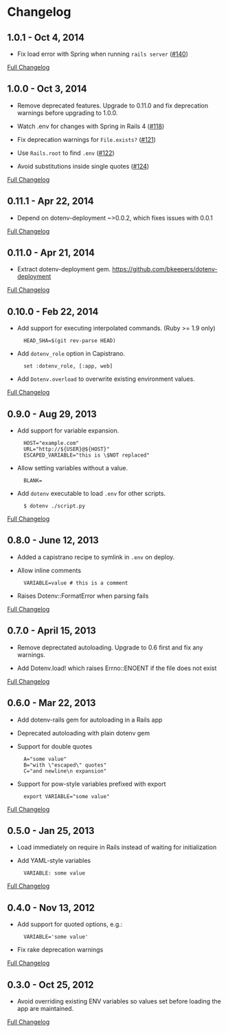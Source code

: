 # Changelog

## 1.0.1 - Oct 4, 2014

* Fix load error with Spring when running `rails server` ([#140](https://github.com/bkeepers/dotenv/issues/140))

[Full Changelog](https://github.com/bkeepers/dotenv/compare/v1.0.0...v1.0.1)

## 1.0.0 - Oct 3, 2014

* Remove deprecated features. Upgrade to 0.11.0 and fix deprecation warnings before upgrading to 1.0.0.

* Watch .env for changes with Spring in Rails 4 ([#118](https://github.com/bkeepers/dotenv/pull/118))

* Fix deprecation warnings for `File.exists?` ([#121](https://github.com/bkeepers/dotenv/pull/121/))

* Use `Rails.root` to find `.env` ([#122](https://github.com/bkeepers/dotenv/pull/122/files))

* Avoid substitutions inside single quotes ([#124](https://github.com/bkeepers/dotenv/pull/124))

[Full Changelog](https://github.com/bkeepers/dotenv/compare/v0.11.1...v1.0.0)

## 0.11.1 - Apr 22, 2014

* Depend on dotenv-deployment ~>0.0.2, which fixes issues with 0.0.1

[Full Changelog](https://github.com/bkeepers/dotenv/compare/v0.11.0...v0.11.1)

## 0.11.0 - Apr 21, 2014

* Extract dotenv-deployment gem. https://github.com/bkeepers/dotenv-deployment

[Full Changelog](https://github.com/bkeepers/dotenv/compare/v0.10.0...v0.11.0)

## 0.10.0 - Feb 22, 2014

* Add support for executing interpolated commands. (Ruby >= 1.9 only)

        HEAD_SHA=$(git rev-parse HEAD)

* Add `dotenv_role` option in Capistrano.

        set :dotenv_role, [:app, web]

* Add `Dotenv.overload` to overwrite existing environment values.

[Full Changelog](https://github.com/bkeepers/dotenv/compare/v0.9.0...v0.10.0)

## 0.9.0 - Aug 29, 2013

* Add support for variable expansion.

        HOST="example.com"
        URL="http://${USER}@${HOST}"
        ESCAPED_VARIABLE="this is \$NOT replaced"

* Allow setting variables without a value.

        BLANK=

* Add `dotenv` executable to load `.env` for other scripts.

        $ dotenv ./script.py

[Full Changelog](https://github.com/bkeepers/dotenv/compare/v0.8.0...v0.9.0)

## 0.8.0 - June 12, 2013

* Added a capistrano recipe to symlink in `.env` on deploy.

* Allow inline comments

        VARIABLE=value # this is a comment

* Raises Dotenv::FormatError when parsing fails

[Full Changelog](https://github.com/bkeepers/dotenv/compare/v0.7.0...v0.8.0)

## 0.7.0 - April 15, 2013

* Remove deprectated autoloading. Upgrade to 0.6 first and fix any warnings.

* Add Dotenv.load! which raises Errno::ENOENT if the file does not exist

[Full Changelog](https://github.com/bkeepers/dotenv/compare/v0.6.0...v0.7.0)

## 0.6.0 - Mar 22, 2013

* Add dotenv-rails gem for autoloading in a Rails app

* Deprecated autoloading with plain dotenv gem

* Support for double quotes

        A="some value"
        B="with \"escaped\" quotes"
        C="and newline\n expansion"

* Support for pow-style variables prefixed with export

        export VARIABLE="some value"

[Full Changelog](https://github.com/bkeepers/dotenv/compare/v0.5.0...v0.6.0)

## 0.5.0 - Jan 25, 2013

* Load immediately on require in Rails instead of waiting for initialization

* Add YAML-style variables

        VARIABLE: some value

[Full Changelog](https://github.com/bkeepers/dotenv/compare/v0.4.0...v0.5.0)

## 0.4.0 - Nov 13, 2012

* Add support for quoted options, e.g.:

        VARIABLE='some value'

* Fix rake deprecation warnings

[Full Changelog](https://github.com/bkeepers/dotenv/compare/v0.3.0...v0.4.0)

## 0.3.0 - Oct 25, 2012

* Avoid overriding existing ENV variables so values set before loading the app are maintained.

[Full Changelog](https://github.com/bkeepers/dotenv/compare/v0.2.0...v0.3.0)
